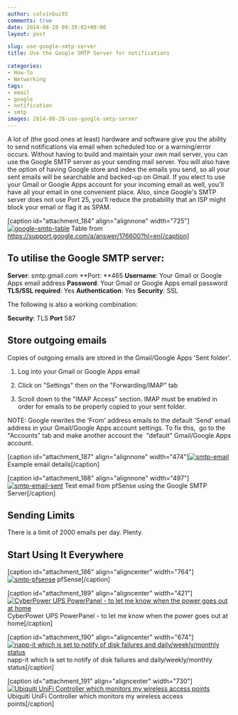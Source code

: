 ```yaml
---
author: calvinbui93
comments: true
date: 2014-08-28 09:39:02+00:00
layout: post

slug: use-google-smtp-server
title: Use the Google SMTP Server for notifications

categories:
- How-To
- Networking
tags:
- email
- google
- notification
- smtp
images: 2014-08-28-use-google-smtp-server
---
```


A lot of (the good ones at least) hardware and software give you the ability to send notifications via email when scheduled too or a warning/error occurs. Without having to build and maintain your own mail server, you can use the Google SMTP server as your sending mail server. You will also have the option of having Google store and index the emails you send, so all your sent emails will be searchable and backed-up on Gmail. If you elect to use your Gmail or Google Apps account for your incoming email as well, you'll have all your email in one convenient place. Also, since Google's SMTP server does not use Port 25, you'll reduce the probability that an ISP might block your email or flag it as SPAM.

<!-- more -->

[caption id="attachment_184" align="alignnone" width="725"][![google-smtp-table](http://calvinbuiblog.files.wordpress.com/2014/08/capture2.png)](http://calvinbuiblog.files.wordpress.com/2014/08/capture2.png) Table from https://support.google.com/a/answer/176600?hl=en[/caption]


## To utilise the Google SMTP server:




**Server**: smtp.gmail.com
**Port: **465
**Username**: Your Gmail or Google Apps email address
**Password**: Your Gmail or Google Apps email password
**TLS/SSL required**: Yes
**Authentication**: Yes
**Security**: SSL


The following is also a working combination:


**Security**: TLS
**Port** 587





## Store outgoing emails


Copies of outgoing emails are stored in the Gmail/Google Apps 'Sent folder'.



	
  1. Log into your Gmail or Google Apps email

	
  2. Click on "Settings" then on the "Forwarding/IMAP" tab 

	
  3. Scroll down to the "IMAP Access" section. IMAP must be enabled in order for emails to be properly copied to your sent folder.


NOTE: Google rewrites the 'From' address emails to the default 'Send' email address in your Gmail/Google Apps account settings. To fix this,  go to the "Accounts" tab and make another account the  "default" Gmail/Google Apps account.

[caption id="attachment_187" align="alignnone" width="474"][![smtp-email](http://calvinbuiblog.files.wordpress.com/2014/08/1.png)](http://calvinbuiblog.files.wordpress.com/2014/08/1.png) Example email details[/caption]

[caption id="attachment_188" align="alignnone" width="497"][![smtp-email-sent](http://calvinbuiblog.files.wordpress.com/2014/08/23.png)](http://calvinbuiblog.files.wordpress.com/2014/08/23.png) Test email from pfSense using the Google SMTP Server[/caption]


## Sending Limits


There is a limit of 2000 emails per day. Plenty.


## Start Using It Everywhere


[caption id="attachment_186" align="aligncenter" width="764"][![smtp-pfsense](http://calvinbuiblog.files.wordpress.com/2014/08/37.png)](http://calvinbuiblog.files.wordpress.com/2014/08/37.png) pfSense[/caption]

[caption id="attachment_189" align="aligncenter" width="421"][![CyberPower UPS PowerPanel - to let me know when the power goes out at home](http://calvinbuiblog.files.wordpress.com/2014/08/ups.png)](http://calvinbuiblog.files.wordpress.com/2014/08/ups.png) CyberPower UPS PowerPanel - to let me know when the power goes out at home[/caption]

[caption id="attachment_190" align="aligncenter" width="674"][![napp-it which is set to notify of disk failures and daily/weekly/monthly status](http://calvinbuiblog.files.wordpress.com/2014/08/napp-it.png)](http://calvinbuiblog.files.wordpress.com/2014/08/napp-it.png) napp-it which is set to notify of disk failures and daily/weekly/monthly status[/caption]

[caption id="attachment_191" align="aligncenter" width="730"][![Ubiquiti UniFi Controller which monitors my wireless access points](http://calvinbuiblog.files.wordpress.com/2014/08/unifi.png)](http://calvinbuiblog.files.wordpress.com/2014/08/unifi.png) Ubiquiti UniFi Controller which monitors my wireless access points[/caption]




